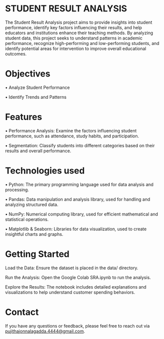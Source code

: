 
# STUDENT RESULT ANALYSIS
The Student Result Analysis project aims to provide insights into student performance, identify key factors influencing their results, and help educators and institutions enhance their teaching methods. By analyzing student data, this project seeks to understand patterns in academic performance, recognize high-performing and low-performing students, and identify potential areas for intervention to improve overall educational outcomes.

# Objectives

•	Analyze Student Performance

•	Identify Trends and Patterns

# Features

• Performance Analysis: Examine the factors influencing student performance, such as attendance, study habits, and participation.

• Segmentation: Classify students into different categories based on their results and overall performance.

# Technologies used
• Python: The primary programming language used for data analysis and processing.

• Pandas: Data manipulation and analysis library, used for handling and analyzing structured data.

• NumPy: Numerical computing library, used for efficient mathematical and statistical operations.

• Matplotlib & Seaborn: Libraries for data visualization, used to create insightful charts and graphs.

# Getting Started

Load the Data: Ensure the dataset is placed in the data/ directory.

Run the Analysis: Open the Google Colab SRA.ipynb to run the analysis.

Explore the Results: The notebook includes detailed explanations and visualizations to help understand customer spending behaviors.

# Contact
If you have any questions or feedback, please feel free to reach out via pujithajonnalagadda.4444@gmail.com.
